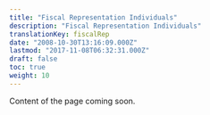 ```yaml
---
title: "Fiscal Representation Individuals"
description: "Fiscal Representation Individuals"
translationKey: fiscalRep
date: "2008-10-30T13:16:09.000Z"
lastmod: "2017-11-08T06:32:31.000Z"
draft: false
toc: true
weight: 10
---
```


Content of the page coming soon.
